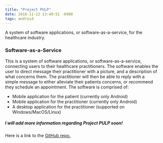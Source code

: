 ```yaml
---
title: "Project PULP"
date: 2016-11-22 13:49:51 -0400
tags: android
---
```

A system of software applications, or software-as-a-service, for the healthcare industry.
<!--sep-->

### Software-as-a-Service ###

This is a system of software applications, or software-as-a-service, connecting users to their healthcare practitioners.
The software enables the user to direct message their practitioner with a picture, and a description of what
concerns them. The practitioner will then be able to reply with a simple message to either alleviate their
patients concerns, or recommend they schedule an appointment. The software is comprised of:
- Mobile application for the patient (currently only Android)
- Mobile application for the practitioner (currently only Android)
- A desktop application for the practitioner (supported on Windows/MacOS/Linux)

##### I will add more information regarding Project PULP soon! #####
Here is a link to the [GitHub repo.](https://github.com/NJTuley/TravoltaProject)
